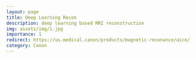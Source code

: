 ```yaml
---
layout: page
title: Deep Learning Recon
description: deep learning based MRI reconstruction
img: assets/img/1.jpg
importance: 1
redirect: https://us.medical.canon/products/magnetic-resonance/aice/
category: Canon
---
```

